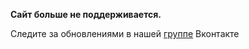 **Сайт больше не поддерживается.**

Следите за обновлениями в нашей [группе](https://vk.com/topic-154318892_39653870) Вконтакте
